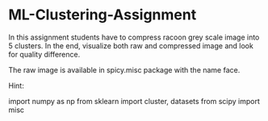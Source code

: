 # ML-Clustering-Assignment

In this assignment students have to compress racoon grey scale image into
5 clusters. In the end, visualize both raw and compressed image and look
for quality difference.

The raw image is available in spicy.misc package with the name face.

Hint:

import numpy as np
from sklearn import cluster, datasets
from scipy import misc
